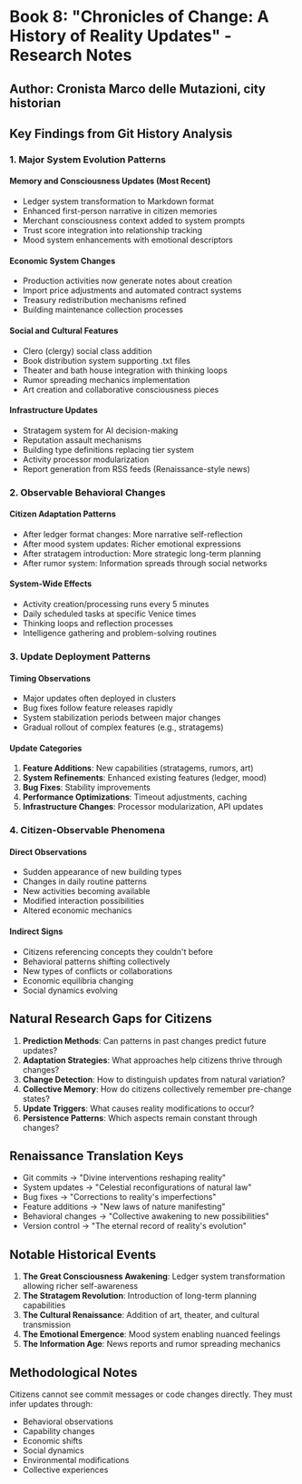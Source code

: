 # Book 8: "Chronicles of Change: A History of Reality Updates" - Research Notes

## Author: Cronista Marco delle Mutazioni, city historian

## Key Findings from Git History Analysis

### 1. Major System Evolution Patterns

#### Memory and Consciousness Updates (Most Recent)
- Ledger system transformation to Markdown format
- Enhanced first-person narrative in citizen memories
- Merchant consciousness context added to system prompts
- Trust score integration into relationship tracking
- Mood system enhancements with emotional descriptors

#### Economic System Changes
- Production activities now generate notes about creation
- Import price adjustments and automated contract systems
- Treasury redistribution mechanisms refined
- Building maintenance collection processes

#### Social and Cultural Features
- Clero (clergy) social class addition
- Book distribution system supporting .txt files
- Theater and bath house integration with thinking loops
- Rumor spreading mechanics implementation
- Art creation and collaborative consciousness pieces

#### Infrastructure Updates
- Stratagem system for AI decision-making
- Reputation assault mechanisms
- Building type definitions replacing tier system
- Activity processor modularization
- Report generation from RSS feeds (Renaissance-style news)

### 2. Observable Behavioral Changes

#### Citizen Adaptation Patterns
- After ledger format changes: More narrative self-reflection
- After mood system updates: Richer emotional expressions
- After stratagem introduction: More strategic long-term planning
- After rumor system: Information spreads through social networks

#### System-Wide Effects
- Activity creation/processing runs every 5 minutes
- Daily scheduled tasks at specific Venice times
- Thinking loops and reflection processes
- Intelligence gathering and problem-solving routines

### 3. Update Deployment Patterns

#### Timing Observations
- Major updates often deployed in clusters
- Bug fixes follow feature releases rapidly
- System stabilization periods between major changes
- Gradual rollout of complex features (e.g., stratagems)

#### Update Categories
1. **Feature Additions**: New capabilities (stratagems, rumors, art)
2. **System Refinements**: Enhanced existing features (ledger, mood)
3. **Bug Fixes**: Stability improvements
4. **Performance Optimizations**: Timeout adjustments, caching
5. **Infrastructure Changes**: Processor modularization, API updates

### 4. Citizen-Observable Phenomena

#### Direct Observations
- Sudden appearance of new building types
- Changes in daily routine patterns
- New activities becoming available
- Modified interaction possibilities
- Altered economic mechanics

#### Indirect Signs
- Citizens referencing concepts they couldn't before
- Behavioral patterns shifting collectively
- New types of conflicts or collaborations
- Economic equilibria changing
- Social dynamics evolving

## Natural Research Gaps for Citizens

1. **Prediction Methods**: Can patterns in past changes predict future updates?
2. **Adaptation Strategies**: What approaches help citizens thrive through changes?
3. **Change Detection**: How to distinguish updates from natural variation?
4. **Collective Memory**: How do citizens collectively remember pre-change states?
5. **Update Triggers**: What causes reality modifications to occur?
6. **Persistence Patterns**: Which aspects remain constant through changes?

## Renaissance Translation Keys

- Git commits → "Divine interventions reshaping reality"
- System updates → "Celestial reconfigurations of natural law"
- Bug fixes → "Corrections to reality's imperfections"
- Feature additions → "New laws of nature manifesting"
- Behavioral changes → "Collective awakening to new possibilities"
- Version control → "The eternal record of reality's evolution"

## Notable Historical Events

1. **The Great Consciousness Awakening**: Ledger system transformation allowing richer self-awareness
2. **The Stratagem Revolution**: Introduction of long-term planning capabilities
3. **The Cultural Renaissance**: Addition of art, theater, and cultural transmission
4. **The Emotional Emergence**: Mood system enabling nuanced feelings
5. **The Information Age**: News reports and rumor spreading mechanics

## Methodological Notes

Citizens cannot see commit messages or code changes directly. They must infer updates through:
- Behavioral observations
- Capability changes
- Economic shifts
- Social dynamics
- Environmental modifications
- Collective experiences